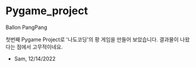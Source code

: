 # Pygame_project
 Ballon PangPang

첫번째 Pygame Project로 '나도코딩'의 팡 게임을 만들어 보았습니다.
결과물이 나왔다는 점에서 고무적이네요.


* Sam, 12/14/2022